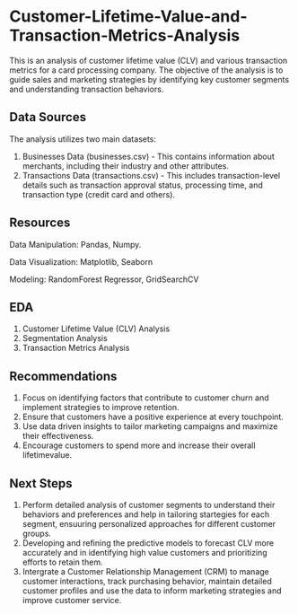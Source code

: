 # Customer-Lifetime-Value-and-Transaction-Metrics-Analysis
This is an analysis of customer lifetime value (CLV) and various transaction metrics for a card processing company. The objective of the analysis is to guide sales and marketing strategies by identifying key customer segments and understanding transaction behaviors. 

## Data Sources
The analysis utilizes two main datasets:

1) Businesses Data (businesses.csv) - This contains information about merchants, including their industry and other attributes.
2) Transactions Data (transactions.csv) - This includes transaction-level details such as transaction approval status, processing time, and transaction type (credit card and others).

## Resources
Data Manipulation: Pandas, Numpy.

Data Visualization: Matplotlib, Seaborn

Modeling: RandomForest Regressor, GridSearchCV

## EDA
1) Customer Lifetime Value (CLV) Analysis
2) Segmentation Analysis
3) Transaction Metrics Analysis
   
## Recommendations
1) Focus on identifying factors that contribute to customer churn and implement strategies to improve retention.
2) Ensure that customers have a positive experience at every touchpoint.
3) Use data driven insights to tailor marketing campaigns and maximize their effectiveness.
4) Encourage customers to spend more and increase their overall lifetimevalue.
   
## Next Steps
1) Perform detailed analysis of customer segments to understand their behaviors and preferences and help in tailoring startegies for each segment, ensuuring personalized approaches for different customer groups.
2) Developing and refining the predictive models to forecast CLV more accurately and in identifying high value customers and prioritizing efforts to retain them.
3) Intergrate a Customer Relationship Management (CRM) to manage customer interactions, track purchasing behavior, maintain detailed customer profiles and use the data to inform marketing strategies and improve customer service.
